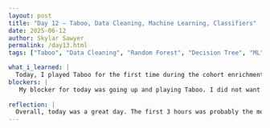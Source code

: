 ```yaml
---
layout: post
title: "Day 12 – Taboo, Data Cleaning, Machine Learning, Classifiers"
date: 2025-06-12
author: Skylar Sawyer
permalink: /day13.html
tags: ["Taboo", "Data Cleaning", "Random Forest", "Decision Tree", "ML"]

what_i_learned: |
  Today, I played Taboo for the first time during the cohort enrichment. It was hard trying to give guesses and avoid saying the words that were on the card. When we came back to the lab we dove right back into researching for our literature review. As I was researching I did learn alot more techniques that will allow us to have gene selection models. Some other techniques that I learned were Minimum Redundancy Maximum Relevance (mRMR),SMOTE, Oversampling/Undersampling, and more which we can potential integrate within our code. TJ then showed us a code and explained how each portion contibutes to the model and we were able to get an idea of what we will be having to do. Another thing that I began to learn today is cleaning the data that we will be using for our project. TJ assigned me to do it which I am excited for because I can utilize this in my career.
blockers: |
   My blocker for today was going up and playing Taboo. I did not want to go up there because I knew I would have a hard time trying to give hints for my team and I did struggle, but we did get two points from it, so I cannot complain. Another small blocker was when I was starting to clean the data it was a learning process because I have never done that before.
   
reflection: |
  Overall, today was a great day. The first 3 hours was probably the most fun I have had since the program started. It was a great way to allow us to come together and hang out. I look forward to the rest of the cohort enrichment plans! When we got back to the lab we jumped right into working on our lit review and now I am responsible for the methodlogy and cleaning the data which I am really looking forward to. I thought that we were a bit behind as far as progress since we had to spend so much time on practicing python, but it seems like for the most part everyone is in the same space. I am just ready to really get going on the progress and I believe we are making great strides. 
---
```

